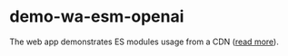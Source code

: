 # demo-wa-esm-openai

The web app demonstrates ES modules usage from a CDN ([read more](https://flancer32.com/launching-web-apps-without-own-servers-how-esm-and-cdns-are-changing-the-game-a68e6632999f)).
